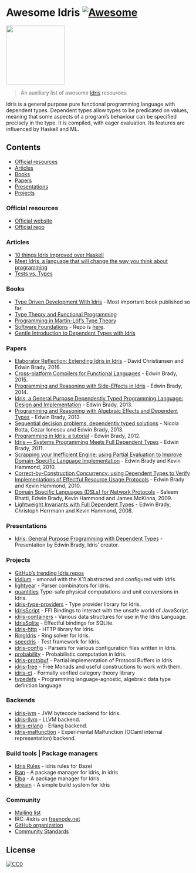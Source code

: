 # Awesome Idris [![Awesome](https://cdn.rawgit.com/sindresorhus/awesome/d7305f38d29fed78fa85652e3a63e154dd8e8829/media/badge.svg)](https://github.com/sindresorhus/awesome)

[<img src="https://www.idris-lang.org/logo/logo.png" width="160" />](https://www.idris-lang.org/)

> An auxiliary list of awesome [Idris](https://www.idris-lang.org/) resources.

Idris is a general purpose pure functional programming language with dependent types. Dependent types allow types to be predicated on values, meaning that some aspects of a program’s behaviour can be specified precisely in the type. It is compiled, with eager evaluation. Its features are influenced by Haskell and ML.

## Contents

- [Official resources](#official-resources)
- [Articles](#articles)
- [Books](#books)
- [Papers](#papers)
- [Presentations](#presentations)
- [Projects](#projects)

### Official resources

- [Official website](https://www.idris-lang.org/)
- [Official repo](https://github.com/idris-lang/Idris-dev)

### Articles

- [10 things Idris improved over Haskell](https://deque.blog/2017/06/14/10-things-idris-improved-over-haskell/)
- [Meet Idris, a language that will change the way you think about programming](https://crufter.com/idris-a-language-that-will-change-the-way-you-think-about-programming)
- [Tests vs. Types](http://kevinmahoney.co.uk/articles/tests-vs-types/)

### Books

- [Type Driven Development With Idris](https://www.manning.com/books/type-driven-development-with-idris) - Most important book published so far.
- [Type Theory and Functional Programming](https://www.cs.kent.ac.uk/people/staff/sjt/TTFP/)
- [Programming in Martin-Löf’s Type Theory](http://www.cse.chalmers.se/research/group/logic/book/book.pdf)
- [Software Foundations](https://idris-hackers.github.io/software-foundations/pdf/sf-idris-2018.pdf) - Repo is [here](https://github.com/idris-hackers/software-foundations).
- [Gentle Introduction to Dependent Types with Idris](https://leanpub.com/gidti)

### Papers

- [Elaborator Reflection: Extending Idris in Idris](https://eb.host.cs.st-andrews.ac.uk/drafts/elab-reflection.pdf) - David Christiansen and Edwin Brady, 2016.
- [Cross-platform Compilers for Functional Languages](https://eb.host.cs.st-andrews.ac.uk/drafts/compile-idris.pdf) - Edwin Brady, 2015.
- [Programming and Reasoning with Side-Effects in Idris](https://eb.host.cs.st-andrews.ac.uk/drafts/eff-tutorial.pdf) - Edwin Brady, 2014.
- [Idris, a General Purpose Dependently Typed Programming Language: Design and Implementation](https://pdfs.semanticscholar.org/1407/220ca09070233dca256433430d29e5321dc2.pdf) - Edwin Brady, 2013.
- [Programming and Reasoning with Algebraic Effects and Dependent Types](https://eb.host.cs.st-andrews.ac.uk/drafts/effects.pdf) - Edwin Brady, 2013.
- [Sequential decision problems, dependently typed solutions](http://eb.host.cs.st-andrews.ac.uk/writings/plmms13.pdf) - Nicola Botta, Cezar Ionescu and Edwin Brady, 2013.
- [Programming in Idris: a tutorial](http://eb.host.cs.st-andrews.ac.uk/writings/idris-tutorial.pdf) - Edwin Brady, 2012.
- [Idris — Systems Programming Meets Full Dependent Types](https://eb.host.cs.st-andrews.ac.uk/writings/plpv11.pdf) - Edwin Brady, 2011.
- [Scrapping your Inefficient Engine: using Partial Evaluation to Improve Domain-Specific Language Implementation](http://eb.host.cs.st-andrews.ac.uk/writings/icfp10.pdf) - Edwin Brady and Kevin Hammond, 2010.
- [Correct-by-Construction Concurrency: using Dependent Types to Verify Implementations of Effectful Resource Usage Protocols](http://eb.host.cs.st-andrews.ac.uk/writings/fi-cbc.pdf) - Edwin Brady and Kevin Hammond, 2010.
- [Domain Specific Languages (DSLs) for Network Protocols](http://eb.host.cs.st-andrews.ac.uk/drafts/ngna2009-dsl.pdf) - Saleem Bhatti, Edwin Brady, Kevin Hammond and James McKinna, 2009.
- [Lightweight Invariants with Full Dependent Types](http://eb.host.cs.st-andrews.ac.uk/drafts/tfp08.pdf) - Edwin Brady, Christoph Herrmann and Kevin Hammond, 2008.

### Presentations

- [Idris: General Purpose Programming with Dependent Types](https://www.youtube.com/watch?v=vkIlW797JN8) - Presentation by Edwin Brady, Idris’ creator.

### Projects

- [GitHub’s trending Idris repos](https://github.com/trending/idris)
- [iridium](https://github.com/puffnfresh/iridium) - xmonad with the X11 abstracted and configured with Idris.
- [lightyear](https://github.com/ziman/lightyear) - Parser combinators for Idris.
- [quantities](https://github.com/timjb/quantities) Type-safe physical computations and unit conversions in Idris.
- [idris-type-providers](https://github.com/david-christiansen/idris-type-providers) - Type provider library for Idris.
- [IdrisScript](https://github.com/idris-hackers/IdrisScript) - FFI Bindings to interact with the unsafe world of JavaScript.
- [idris-containers](https://github.com/jfdm/idris-containers) - Various data structures for use in the Idris Language.
- [IdrisSqlite](https://github.com/david-christiansen/IdrisSqlite) - Effectful bindings for SQLite.
- [idris-http](https://github.com/uwap/idris-http) - HTTP library for Idris.
- [RingIdris](https://github.com/FranckS/RingIdris) - Ring solver for Idris.
- [specdris](https://github.com/pheymann/specdris) - Test framework for Idris.
- [idris-config](https://github.com/jfdm/idris-config) - Parsers for various configuration files written in Idris.
- [probability](https://github.com/BlackBrane/probability) - Probabilistic computation in Idris.
- [idris-protobuf](https://github.com/google/idris-protobuf) - Partial implementation of Protocol Buffers in Idris.
- [idris-free](https://github.com/idris-hackers/idris-free) - Free Monads and useful constructions to work with them.
- [idris-ct](https://github.com/statebox/idris-ct) - Formally verified category theory library
- [typedefs](https://github.com/typedefs/typedefs) - Programming language-agnostic, algebraic data type definition language

### Backends

- [idris-jvm](https://github.com/mmhelloworld/idris-jvm) - JVM bytecode backend for Idris.
- [idris-llvm](https://github.com/idris-hackers/idris-llvm) - LLVM backend.
- [idris-erlang](https://github.com/lenary/idris-erlang) - Erlang backend.
- [idris-malfunction](https://github.com/stedolan/idris-malfunction) - Experimental Malfunction (OCaml internal representation) backend.

### Build tools | Package managers

- [Idris Rules](http://idris.build) - Idris rules for Bazel
- [Ikan](https://github.com/idris-industry/ikan) - A package manager for idris, in idris
- [Elba](https://github.com/elba/elba) - A package manager for Idris
- [idream](https://github.com/idream-build/idream) - A simple build system for Idris

### Community

- [Mailing list](http://groups.google.com/group/idris-lang)
- IRC: \#idris on [freenode.net](https://webchat.freenode.net/)
- [GitHub organization](https://github.com/idris-hackers)
- [Community Standards](https://www.idris-lang.org/documentation/community-standards/)

## License

[![CC0](http://mirrors.creativecommons.org/presskit/buttons/88x31/svg/cc-zero.svg)](https://creativecommons.org/publicdomain/zero/1.0/)
